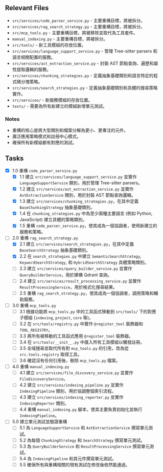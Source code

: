 ## Relevant Files

- `src/services/code_parser_service.py` - 主要重構目標，將被拆分。
- `src/services/rag_search_strategy.py` - 主要重構目標，將被拆分。
- `src/mcp_tools.py` - 主要重構目標，將被移除並取代為工具套件。
- `manual_indexing.py` - 主要重構目標，將被拆分。
- `src/tools/` - 新工具模組的存放位置。
- `src/services/language_support_service.py` - 管理 Tree-sitter parsers 和語言相關配置的服務。
- `src/services/ast_extraction_service.py` - 封裝 AST 節點查詢、遍歷和屬性提取邏輯的服務。
- `src/services/chunking_strategies.py` - 定義抽象基礎類別和語言特定的程式碼分塊策略。
- `src/services/search_strategies.py` - 定義抽象基礎類別和具體的搜尋策略實作。
- `src/services/` - 新服務模組的存放位置。
- `tests/` - 需要為所有新建立的模組新增單元測試。

### Notes

- 重構的核心是將大型類別和檔案分解為更小、更專注的元件。
- 廣泛應用策略模式和註冊中心模式。
- 確保所有新模組都有對應的測試。

## Tasks

- [x] 1.0 重構 `code_parser_service.py`
  - [x] 1.1 建立 `src/services/language_support_service.py` 並實作 `LanguageSupportService` 類別，用於管理 Tree-sitter parsers。
  - [x] 1.2 建立 `src/services/ast_extraction_service.py` 並實作 `AstExtractionService` 類別，用於封裝 AST 節點查詢邏輯。
  - [x] 1.3 建立 `src/services/chunking_strategies.py`，在其中定義 `BaseChunkingStrategy` 抽象基礎類別。
  - [x] 1.4 在 `chunking_strategies.py` 中為至少兩種主要語言 (例如 Python, JavaScript) 建立具體的策略類別。
  - [x] 1.5 重構 `code_parser_service.py`，使其成為一個協調者，使用新建立的服務和策略。

- [ ] 2.0 重構 `rag_search_strategy.py`
  - [x] 2.1 建立 `src/services/search_strategies.py`，在其中定義 `BaseSearchStrategy` 抽象基礎類別。
  - [x] 2.2 在 `search_strategies.py` 中建立 `SemanticSearchStrategy`, `KeywordSearchStrategy`, 和 `HybridSearchStrategy` 具體策略類別。
  - [ ] 2.3 建立 `src/services/query_builder_service.py` 並實作 `QueryBuilderService`，用於建構 Qdrant 查詢。
  - [ ] 2.4 建立 `src/services/result_processing_service.py` 並實作 `ResultProcessingService`，用於格式化搜尋結果。
  - [ ] 2.5 重構 `rag_search_strategy.py`，使其成為一個協調者，調用策略和輔助服務。

- [ ] 3.0 重構 `mcp_tools.py`
  - [ ] 3.1 根據功能將 `mcp_tools.py` 中的工具函式移動到 `src/tools/` 下的對應子模組 (`indexing`, `project`, `core` 等)。
  - [ ] 3.2 在 `src/tools/registry.py` 中實作 `@register_tool` 裝飾器和 `TOOL_REGISTRY`。
  - [ ] 3.3 將所有被移動的工具函式應用 `@register_tool` 裝飾器。
  - [ ] 3.4 在 `src/tools/__init__.py` 中匯入所有工具模組以觸發註冊。
  - [ ] 3.5 全域搜尋並取代所有對 `mcp_tools.py` 的引用，改為從 `src.tools.registry` 取得工具。
  - [ ] 3.6 確認沒有任何引用後，刪除 `mcp_tools.py` 檔案。

- [ ] 4.0 重構 `manual_indexing.py`
  - [ ] 4.1 建立 `src/services/file_discovery_service.py` 並實作 `FileDiscoveryService`。
  - [ ] 4.2 建立 `src/services/indexing_pipeline.py` 並實作 `IndexingPipeline` 類別，用於協調整個索引流程。
  - [ ] 4.3 建立 `src/services/indexing_reporter.py` 並實作 `IndexingReporter` 類別。
  - [ ] 4.4 重構 `manual_indexing.py` 腳本，使其主要負責初始化並執行 `IndexingPipeline`。

- [ ] 5.0 建立單元測試並驗證重構
  - [ ] 5.1 為 `LanguageSupportService` 和 `AstExtractionService` 撰寫單元測試。
  - [ ] 5.2 為每個 `ChunkingStrategy` 和 `SearchStrategy` 撰寫單元測試。
  - [ ] 5.3 為 `QueryBuilderService` 和 `ResultProcessingService` 撰寫單元測試。
  - [ ] 5.4 為 `IndexingPipeline` 和其元件撰寫單元測試。
  - [ ] 5.5 確保所有與重構相關的現有測試在修改後依然能通過。